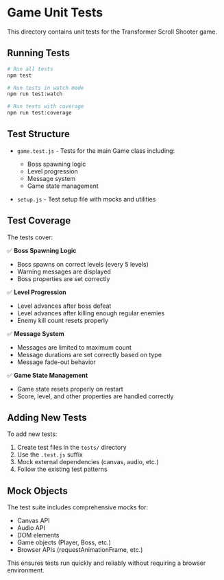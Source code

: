 # Game Unit Tests

This directory contains unit tests for the Transformer Scroll Shooter game.

## Running Tests

```bash
# Run all tests
npm test

# Run tests in watch mode
npm run test:watch

# Run tests with coverage
npm run test:coverage
```

## Test Structure

- `game.test.js` - Tests for the main Game class including:
  - Boss spawning logic
  - Level progression
  - Message system
  - Game state management

- `setup.js` - Test setup file with mocks and utilities

## Test Coverage

The tests cover:

✅ **Boss Spawning Logic**
- Boss spawns on correct levels (every 5 levels)
- Warning messages are displayed
- Boss properties are set correctly

✅ **Level Progression** 
- Level advances after boss defeat
- Level advances after killing enough regular enemies
- Enemy kill count resets properly

✅ **Message System**
- Messages are limited to maximum count
- Message durations are set correctly based on type
- Message fade-out behavior

✅ **Game State Management**
- Game state resets properly on restart
- Score, level, and other properties are handled correctly

## Adding New Tests

To add new tests:

1. Create test files in the `tests/` directory
2. Use the `.test.js` suffix
3. Mock external dependencies (canvas, audio, etc.)
4. Follow the existing test patterns

## Mock Objects

The test suite includes comprehensive mocks for:
- Canvas API
- Audio API
- DOM elements
- Game objects (Player, Boss, etc.)
- Browser APIs (requestAnimationFrame, etc.)

This ensures tests run quickly and reliably without requiring a browser environment.
